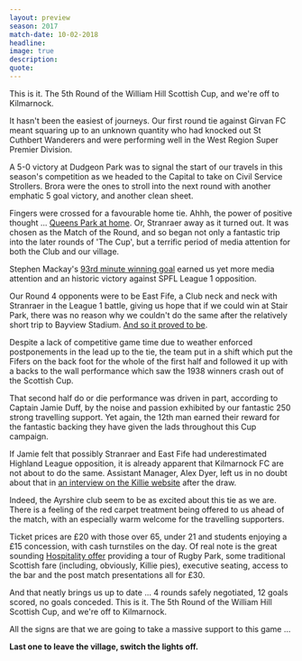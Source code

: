 ```yaml
---
layout: preview
season: 2017
match-date: 10-02-2018
headline:
image: true
description:
quote:
---
```

This is it. The 5th Round of the William Hill Scottish Cup, and we're off to Kilmarnock.

It hasn't been the easiest of journeys. Our first round tie against Girvan FC meant squaring up to an unknown quantity who had knocked out St Cuthbert Wanderers and were performing well in the West Region Super Premier Division.

A 5-0 victory at Dudgeon Park was to signal the start of our travels in this season's competition as we headed to the Capital to take on Civil Service Strollers. Brora were the ones to stroll into the next round with another emphatic 5 goal victory, and another clean sheet.

Fingers were crossed for a favourable home tie. Ahhh, the power of positive thought ... [Queens Park at home](/2017/10/17/if-6-was-9/). Or, Stranraer away as it turned out. It was chosen as the Match of the Round, and so began not only a fantastic trip into the later rounds of 'The Cup', but a terrific period of media attention for both the Club and our village.

Stephen Mackay's [93rd minute winning goal](/2017/11/18/stranraer-away-report/) earned us yet more media attention and an historic victory against SPFL League 1 opposition.

Our Round 4 opponents were to be East Fife, a Club neck and neck with Stranraer in the League 1 battle, giving us hope that if we could win at Stair Park, there was no reason why we couldn't do the same after the relatively short trip to Bayview Stadium. [And so it proved to be](/2018/01/20/east-fife-away-report/).

Despite a lack of competitive game time due to weather enforced postponements in the lead up to the tie, the team put in a shift which put the Fifers on the back foot for the whole of the first half and followed it up with a backs to the wall performance which saw the 1938 winners crash out of the Scottish Cup.

That second half do or die performance was driven in part, according to Captain Jamie Duff, by the noise and passion exhibited by our fantastic 250 strong travelling support. Yet again, the 12th man earned their reward for the fantastic backing they have given the lads throughout this Cup campaign.

If Jamie felt that possibly Stranraer and East Fife had underestimated Highland League opposition, it is already apparent that Kilmarnock FC are not about to do the same. Assistant Manager, Alex Dyer, left us in no doubt about that in [an interview on the Killie website](http://www.kilmarnockfc.co.uk/Article?id=6739&ShowCat=) after the draw.

Indeed, the Ayrshire club seem to be as excited about this tie as we are. There is a feeling of the red carpet treatment being offered to us ahead of the match, with an especially warm welcome for the travelling supporters.

Ticket prices are £20 with those over 65, under 21 and students enjoying a £15 concession, with cash turnstiles on the day. Of real note is the great sounding [Hospitality offer](http://www.kilmarnockfc.co.uk/Article?id=6772&ShowCat=) providing a tour of Rugby Park, some traditional Scottish fare (including, obviously, Killie pies), executive seating, access to the bar and the post match presentations all for £30.

And that neatly brings us up to date ... 4 rounds safely negotiated, 12 goals scored, no goals conceded. This is it. The 5th Round of the William Hill Scottish Cup, and we're off to Kilmarnock.

All the signs are that we are going to take a massive support to this game ...

**Last one to leave the village, switch the lights off.**
